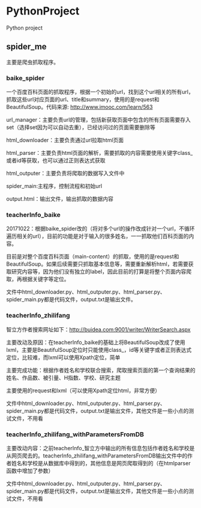 # PythonProject
Python project

## spider_me
主要是爬虫抓取程序。

### baike_spider
一个百度百科页面的抓取程序，根据一个初始的url，找到这个url相关的所有url，抓取这些url对应页面的url、title和summary，使用的是request和BeautifulSoup。代码来源: http://www.imooc.com/learn/563

url_manager：主要负责url的管理，包括新获取页面中包含的所有页面需要存入set（选择set因为可以自动去重），已经访问过的页面需要删除等

html_downloader：主要负责通过url拉取html页面

html_parser：主要负责html页面的解析，需要抓取的内容需要使用关键字class_或者id等获取，也可以通过正则表达式获取

html_outputer：主要负责将爬取的数据写入文件中

spider_main:主程序，控制流程和初始url

output.html：输出文件，输出抓取的数据内容

### teacherInfo_baike
20171022：根据baike_spider改的（将对多个url的操作改成针对一个url，不循环遍历相关的url），目前的功能是对于输入的很多姓名，一一抓取他们百科页面的内容。

目前是对整个百度百科页面（main-content）的抓取，使用的是request和BeautifulSoup。如果后续需要只抓取基本信息等，需要重新解析html，若需要获取研究内容等，因为他们没有独立的label，因此目前的打算是将整个页面内容爬取，再根据关键字等定位。

文件中html_downloader.py、html_outputer.py、html_parser.py、spider_main.py都是代码文件，output.txt是输出文件。

### teacherInfo_zhilifang
智立方作者搜索网址如下：http://buidea.com:9001/writer/WriterSearch.aspx

主要改动及原因：在teacherInfo_baike的基础上将BeautifulSoup改成了使用lxml，主要是BeautifulSoup定位时只能使用class_，id等关键字或者正则表达式定位，比较难，而lxml可以使用Xpath定位，简单

主要完成功能：根据作者姓名和学校联合搜索，爬取搜索页面的第一个查询结果的姓名、作品数、被引量、H指数、学校、研究主题

主要使用的request和lxml（可以使用Xpath定位html，非常方便）

文件中html_downloader.py、html_outputer.py、html_parser.py、spider_main.py都是代码文件，output.txt是输出文件，其他文件是一些小点的测试文件，不用看

### teacherInfo_zhilifang_withParametersFromDB
主要改动内容：之前teacherInfo_智立方中输出的所有信息包括作者姓名和学校是从网页爬去的。teacherInfo_zhilifang_withParametersFromDB输出文件中的作者姓名和学校是从数据库中得到的，其他信息是网页爬取得到的（在htmlparser函数中增加了参数）

文件中html_downloader.py、html_outputer.py、html_parser.py、spider_main.py都是代码文件，output.txt是输出文件，其他文件是一些小点的测试文件，不用看



